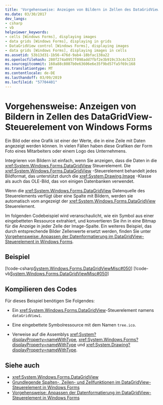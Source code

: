 ```yaml
---
title: 'Vorgehensweise: Anzeigen von Bildern in Zellen des DataGridView-Steuerelement von Windows Forms'
ms.date: 03/30/2017
dev_langs:
- csharp
- vb
helpviewer_keywords:
- cells [Windows Forms], displaying images
- data grids [Windows Forms], displaying in grids
- DataGridView control [Windows Forms], displaying images
- data grids [Windows Forms], displaying images in cells
ms.assetid: 53b13d31-1b56-476d-9ab4-18bfac138a22
ms.openlocfilehash: 280f274a0957f098add7fbf2e3b919c33c4c5233
ms.sourcegitcommit: 160a88c8087b0e63606e6e35f9bd57fa5f69c168
ms.translationtype: MT
ms.contentlocale: de-DE
ms.lasthandoff: 03/09/2019
ms.locfileid: "57704401"
---
```

# <a name="how-to-display-images-in-cells-of-the-windows-forms-datagridview-control"></a>Vorgehensweise: Anzeigen von Bildern in Zellen des DataGridView-Steuerelement von Windows Forms
Ein Bild oder eine Grafik ist einer der Werte, die in eine Zeile mit Daten angezeigt werden können. In vielen Fällen haben diese Grafiken der Form Foto eines Mitarbeiters oder einem Logo des Unternehmens.  
  
 Integrieren von Bildern ist einfach, wenn Sie anzeigen, dass die Daten in die <xref:System.Windows.Forms.DataGridView> Steuerelement. Die <xref:System.Windows.Forms.DataGridView> -Steuerelement behandelt jedes Bildformat, das unterstützt durch die <xref:System.Drawing.Image> -Klasse als auch das OLE-Bild, das von einigen Datenbanken verwendet.  
  
 Wenn die <xref:System.Windows.Forms.DataGridView> Datenquelle des Steuerelements verfügt über eine Spalte mit Bildern, werden sie automatisch vom angezeigt der <xref:System.Windows.Forms.DataGridView> Steuerelement.  
  
 Im folgenden Codebeispiel wird veranschaulicht, wie ein Symbol aus einer eingebetteten Ressource extrahiert, und konvertieren Sie ihn in eine Bitmap für die Anzeige in jeder Zelle der Image-Spalte. Ein weiteres Beispiel, das durch entsprechende Bilder Zellenwerte ersetzt werden, finden Sie unter [Vorgehensweise: Anpassen der Datenformatierung im DataGridView-Steuerelement in Windows Forms](how-to-customize-data-formatting-in-the-windows-forms-datagridview-control.md).  
  
## <a name="example"></a>Beispiel  
 [!code-csharp[System.Windows.Forms.DataGridViewMisc#050](~/samples/snippets/csharp/VS_Snippets_Winforms/System.Windows.Forms.DataGridViewMisc/CS/datagridviewmisc.cs#050)]
 [!code-vb[System.Windows.Forms.DataGridViewMisc#050](~/samples/snippets/visualbasic/VS_Snippets_Winforms/System.Windows.Forms.DataGridViewMisc/VB/datagridviewmisc.vb#050)]  
  
## <a name="compiling-the-code"></a>Kompilieren des Codes  
 Für dieses Beispiel benötigen Sie Folgendes:  
  
-   Ein <xref:System.Windows.Forms.DataGridView>-Steuerelement namens `dataGridView1`.  
  
-   Eine eingebettete Symbolressource mit dem Namen `tree.ico`.  
  
-   Verweise auf die Assemblys <xref:System?displayProperty=nameWithType>, <xref:System.Windows.Forms?displayProperty=nameWithType> und <xref:System.Drawing?displayProperty=nameWithType>.  
  
## <a name="see-also"></a>Siehe auch
- <xref:System.Windows.Forms.DataGridView>
- [Grundlegende Spalten-, Zeilen- und Zellfunktionen im DataGridView-Steuerelement in Windows Forms](basic-column-row-and-cell-features-wf-datagridview-control.md)
- [Vorgehensweise: Anpassen der Datenformatierung im DataGridView-Steuerelement in Windows Forms](how-to-customize-data-formatting-in-the-windows-forms-datagridview-control.md)
